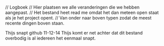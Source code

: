 // Logboek
// Hier plaatsen we alle veranderingen die we hebben aangepast.
// Het bestand heet read me omdat het dan meteen open staat als je het project opent.
// Van onder naar boven typen zodat de meest recente dingen boven staan.

Thijs snapt github  11-12-14
Thijs komt er net achter dat dit bestand overbodig is al iedereen het eenmaal snapt.